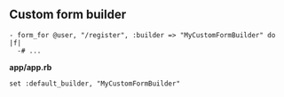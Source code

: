 ## Custom form builder

    - form_for @user, "/register", :builder => "MyCustomFormBuilder" do |f|
      -# ...
      
**app/app.rb**

    set :default_builder, "MyCustomFormBuilder"

